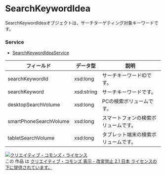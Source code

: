 # SearchKeywordIdea
SearchKeywordIdeaオブジェクトは、サーチターゲティング対象キーワードです。
### Service
+ [SearchKeywordIdeaService](../services/SearchKeywordIdeaService.md)

| フィールド | データ型 | 説明 | 
|---|---|---|
| searchKeywordId| xsd:long| サーチキーワードIDです。 |
| searchKeyword| xsd:string| サーチキーワードです。 |
| desktopSearchVolume| xsd:long| PCの検索ボリュームです。 |
| smartPhoneSearchVolume| xsd:long| スマートフォンの検索ボリュームです。 |
| tabletSearchVolume| xsd:long| タブレット端末の検索ボリュームです。 |
<a rel="license" href="http://creativecommons.org/licenses/by-nd/2.1/jp/"><img alt="クリエイティブ・コモンズ・ライセンス" style="border-width:0" src="https://i.creativecommons.org/l/by-nd/2.1/jp/88x31.png" /></a><br />この 作品 は <a rel="license" href="http://creativecommons.org/licenses/by-nd/2.1/jp/">クリエイティブ・コモンズ 表示 - 改変禁止 2.1 日本 ライセンスの下に提供されています。</a>

